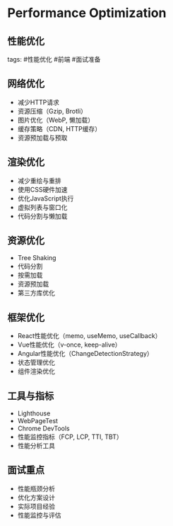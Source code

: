# Performance Optimization
## 性能优化
tags: #性能优化 #前端 #面试准备

## 网络优化
- 减少HTTP请求
- 资源压缩（Gzip, Brotli）
- 图片优化（WebP, 懒加载）
- 缓存策略（CDN, HTTP缓存）
- 资源预加载与预取

## 渲染优化
- 减少重绘与重排
- 使用CSS硬件加速
- 优化JavaScript执行
- 虚拟列表与窗口化
- 代码分割与懒加载

## 资源优化
- Tree Shaking
- 代码分割
- 按需加载
- 资源预加载
- 第三方库优化

## 框架优化
- React性能优化（memo, useMemo, useCallback）
- Vue性能优化（v-once, keep-alive）
- Angular性能优化（ChangeDetectionStrategy）
- 状态管理优化
- 组件渲染优化

## 工具与指标
- Lighthouse
- WebPageTest
- Chrome DevTools
- 性能监控指标（FCP, LCP, TTI, TBT）
- 性能分析工具

## 面试重点
- 性能瓶颈分析
- 优化方案设计
- 实际项目经验
- 性能监控与评估
